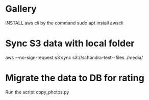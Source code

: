 # Gallery
INSTALL aws cli by the command sudo apt install awscli

# Sync S3 data with local folder
aws --no-sign-request s3 sync s3://schandra-test--files ./media/


# Migrate the data to DB for rating

Run the script copy_photos.py
